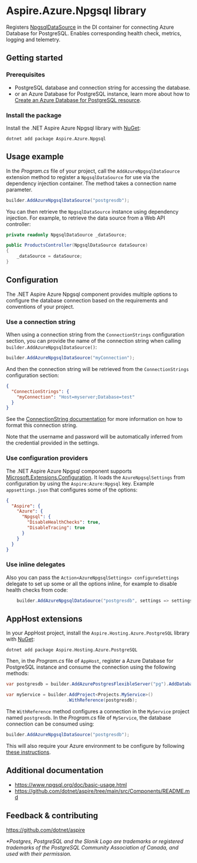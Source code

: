 # Aspire.Azure.Npgsql library

Registers [NpgsqlDataSource](https://www.npgsql.org/doc/api/Npgsql.NpgsqlDataSource.html) in the DI container for connecting Azure Database for PostgreSQL. Enables corresponding health check, metrics, logging and telemetry.

## Getting started

### Prerequisites

- PostgreSQL database and connection string for accessing the database.
- or an Azure Database for PostgreSQL instance, learn more about how to [Create an Azure Database for PostgreSQL resource](https://learn.microsoft.com/azure/postgresql/flexible-server/quickstart-create-server?tabs=portal-create-flexible%2Cportal-get-connection%2Cportal-delete-resources).

### Install the package

Install the .NET Aspire Azure Npgsql library with [NuGet](https://www.nuget.org):

```dotnetcli
dotnet add package Aspire.Azure.Npgsql
```

## Usage example

In the _Program.cs_ file of your project, call the `AddAzureNpgsqlDataSource` extension method to register a `NpgsqlDataSource` for use via the dependency injection container. The method takes a connection name parameter.

```csharp
builder.AddAzureNpgsqlDataSource("postgresdb");
```

You can then retrieve the `NpgsqlDataSource` instance using dependency injection. For example, to retrieve the data source from a Web API controller:

```csharp
private readonly NpgsqlDataSource _dataSource;

public ProductsController(NpgsqlDataSource dataSource)
{
    _dataSource = dataSource;
}
```

## Configuration

The .NET Aspire Azure Npgsql component provides multiple options to configure the database connection based on the requirements and conventions of your project.

### Use a connection string

When using a connection string from the `ConnectionStrings` configuration section, you can provide the name of the connection string when calling `builder.AddAzureNpgsqlDataSource()`:

```csharp
builder.AddAzureNpgsqlDataSource("myConnection");
```

And then the connection string will be retrieved from the `ConnectionStrings` configuration section:

```json
{
  "ConnectionStrings": {
    "myConnection": "Host=myserver;Database=test"
  }
}
```

See the [ConnectionString documentation](https://www.npgsql.org/doc/connection-string-parameters.html) for more information on how to format this connection string.

Note that the username and password will be automatically inferred from the credential provided in the settings.

### Use configuration providers

The .NET Aspire Azure Npgsql component supports [Microsoft.Extensions.Configuration](https://learn.microsoft.com/dotnet/api/microsoft.extensions.configuration). It loads the `AzureNpgsqlSettings` from configuration by using the `Aspire:Azure:Npgsql` key. Example `appsettings.json` that configures some of the options:

```json
{
  "Aspire": {
    "Azure": {
      "Npgsql": {
        "DisableHealthChecks": true,
        "DisableTracing": true
      }
    }
  }
}
```

### Use inline delegates

Also you can pass the `Action<AzureNpgsqlSettings> configureSettings` delegate to set up some or all the options inline, for example to disable health checks from code:

```csharp
    builder.AddAzureNpgsqlDataSource("postgresdb", settings => settings.DisableHealthChecks = true);
```

## AppHost extensions

In your AppHost project, install the `Aspire.Hosting.Azure.PostgreSQL` library with [NuGet](https://www.nuget.org):

```dotnetcli
dotnet add package Aspire.Hosting.Azure.PostgreSQL
```

Then, in the _Program.cs_ file of `AppHost`, register a Azure Database for PostgreSQL instance and consume the connection using the following methods:

```csharp
var postgresdb = builder.AddAzurePostgresFlexibleServer("pg").AddDatabase("postgresdb");

var myService = builder.AddProject<Projects.MyService>()
                       .WithReference(postgresdb);
```

The `WithReference` method configures a connection in the `MyService` project named `postgresdb`. In the _Program.cs_ file of `MyService`, the database connection can be consumed using:

```csharp
builder.AddAzureNpgsqlDataSource("postgresdb");
```

This will also require your Azure environment to be configure by following [these instructions](https://learn.microsoft.com/dotnet/aspire/azure/local-provisioning#configuration).

## Additional documentation

* https://www.npgsql.org/doc/basic-usage.html
* https://github.com/dotnet/aspire/tree/main/src/Components/README.md

## Feedback & contributing

https://github.com/dotnet/aspire

_*Postgres, PostgreSQL and the Slonik Logo are trademarks or registered trademarks of the PostgreSQL Community Association of Canada, and used with their permission._
